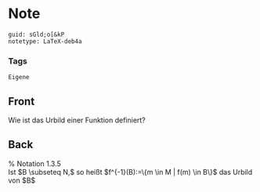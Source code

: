 # Note
```
guid: sGld;o[&kP
notetype: LaTeX-deb4a
```

### Tags
```
Eigene
```

## Front
Wie ist das Urbild einer Funktion definiert?

## Back
<div>% Notation 1.3.5</div><div>
</div>Ist $B \subseteq N,$ so heißt $f^{-1}(B):=\{m \in M | f(m) \in B\}$ das Urbild von $B$
